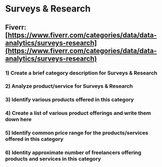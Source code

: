 # Surveys & Research
## Fiverr: [https://www.fiverr.com/categories/data/data-analytics/surveys-research](https://www.fiverr.com/categories/data/data-analytics/surveys-research)
### 1) Create a brief category description for Surveys & Research
### 2) Analyze product/service for Surveys & Research
### 3) Identify various products offered in this category
### 4) Create a list of various product offerings and write them down here
### 5) Identify common price range for the products/services offered in this category
### 6) Identity approximate number of freelancers offering products and services in this category

